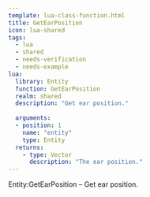 ```yaml
---
template: lua-class-function.html
title: GetEarPosition
icon: lua-shared
tags:
  - lua
  - shared
  - needs-verification
  - needs-example
lua:
  library: Entity
  function: GetEarPosition
  realm: shared
  description: "Get ear position."
  
  arguments:
  - position: 1
    name: "entity"
    type: Entity
  returns:
    - type: Vector
      description: "The ear position."
---
```


<div class="lua__search__keywords">
Entity:GetEarPosition &#x2013; Get ear position.
</div>
